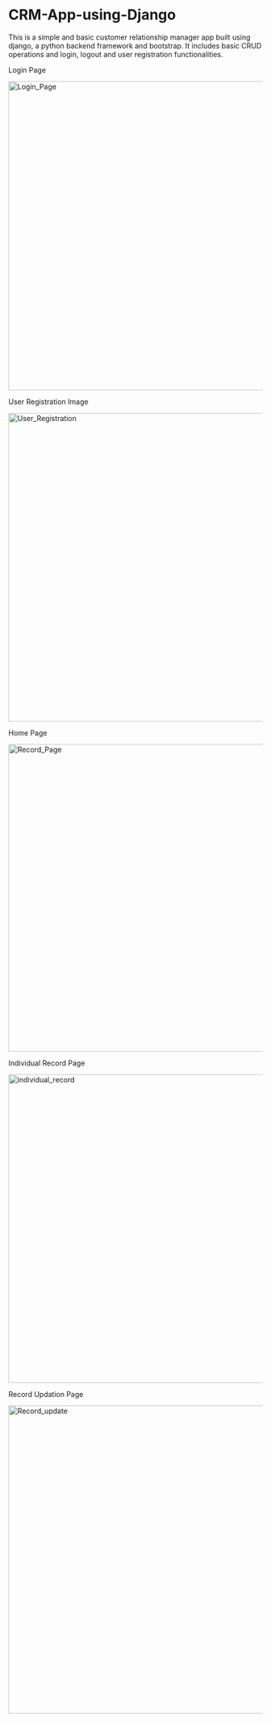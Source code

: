 # CRM-App-using-Django
This is a simple and basic customer relationship manager app built using django, a python backend framework and bootstrap. It includes basic CRUD operations and login, logout and user registration functionalities.  

Login Page

<img width="1365" height="613" alt="Login_Page" src="https://github.com/user-attachments/assets/c742edf5-7054-480f-b74b-235201c80e81" />


User Registration Image

<img width="1362" height="612" alt="User_Registration" src="https://github.com/user-attachments/assets/69d6c009-664b-45ed-b8fc-666dca91b9f5" />


Home Page

<img width="1365" height="610" alt="Record_Page" src="https://github.com/user-attachments/assets/cd47405f-63c8-4f56-8049-3ad202224fec" />


Individual Record Page

<img width="1365" height="612" alt="individual_record" src="https://github.com/user-attachments/assets/415150b0-253a-416e-9d24-ec13f7b34681" />


Record Updation Page

<img width="1365" height="611" alt="Record_update" src="https://github.com/user-attachments/assets/fbaeec52-2973-4831-ae3a-0a930727f1e1" />
